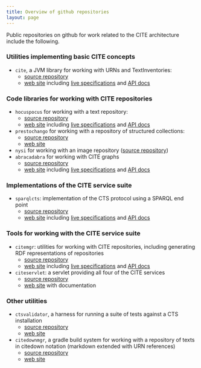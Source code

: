```yaml
---
title: Overview of github repositories
layout: page
---
```



Public repositories on github for work related to the CITE architecture include the following.


### Utilities implementing basic CITE concepts ###


- `cite`, a JVM library for working with URNs and TextInventories:
    - [source repository](https://github.com/cite-architecture/cite)
    - [web site](http://cite-architecture.github.io/cite/) including [live specifications](http://cite-architecture.github.io/cite/specs/cite/Cite.html) and [API docs](http://cite-architecture.github.io/cite/api/)


### Code libraries for working with CITE repositories ###


- `hocuspocus` for working with a text repository:
    - [source repository](https://github.com/cite-architecture/hocuspocus)
    - [web site](http://cite-architecture.github.io/hocuspocus/) including [live specifications](http://cite-architecture.github.io/hocuspocus//specs/hocuspocus/Hocuspocus.html) and [API docs](http://cite-architecture.github.io/hocuspocus/api/)
- `prestochango` for working with a repository of structured collections:
    -  [source repository](https://github.com/cite-architecture/prestochango)
    -  [web site](http://cite-architecture.github.io/prestochango/)
- `nysi` for working with an image repository  ([source repository](https://github.com/cite-architecture/nysi))
- `abracadabra` for working with CITE graphs 
    - [source repository](https://github.com/cite-architecture/abracadabra)
    - [web site](http://cite-architecture.github.io/abracadabra/) including [live specifications](http://cite-architecture.github.io/abracadabra/specs/abracadabra/Abracadabra.html) and [API docs](http://cite-architecture.github.io/abracadabra/api)



### Implementations of the CITE service suite ###


- `sparqlcts`: implementation of the CTS protocol using a SPARQL end point
    - [source repository](https://github.com/cite-architecture/sparqlcts)
    - [web site](http://cite-architecture.github.io/sparqlcts/) including [live specifications](http://cite-architecture.github.io/sparqlcts/specs/citeverbs/CiteVerbs.html) and [API docs](http://cite-architecture.github.io/sparqlcts/api/)



### Tools for working with the CITE service suite

- `citemgr`: utilities for working with CITE repositories, including generating RDF representations of repositories
    - [source repository](https://github.com/cite-architecture/citemgr)
    - [web site](http://cite-architecture.github.io/citemgr/) including [live specifications](http://cite-architecture.github.io/citemgr/specs/citeMgr/CiteMgr.html) and [API docs](http://cite-architecture.github.io/citemgr/api/)
- `citeservlet`: a servlet providing all four of the CITE services
    -  [source repository](https://github.com/cite-architecture/citeservlet)
    -  [web site](http://cite-architecture.github.io/citeservlet/) with documentation



### Other utilities ###

- `ctsvalidator`, a harness for running a suite of tests against a CTS installation
    - [source repository](https://github.com/cite-architecture/ctsvalidator)
    - [web site](http://cite-architecture.github.io/ctsvalidator/)
- `citedownmgr`, a gradle build system for working with a repository of texts in citedown notation (markdown extended with URN references) 
    -  [source repository](https://github.com/cite-architecture/citedownmgr)
    -  [web site](http://cite-architecture.github.io/citedownmgr/)

